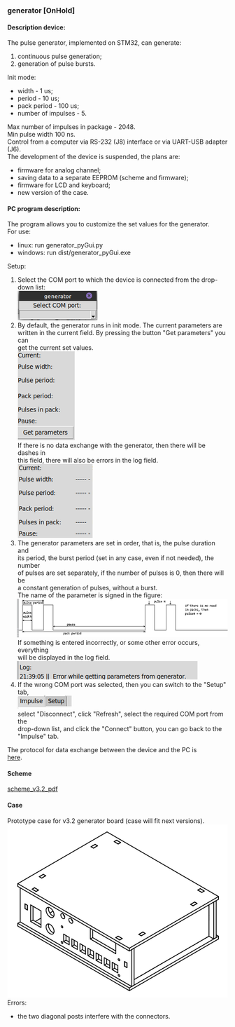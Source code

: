 ### generator  [OnHold]

#### Description device:  
The pulse generator, implemented on STM32, can generate:  
1. continuous pulse generation;  
2. generation of pulse bursts.  

Init mode:
- width - 1 us;  
- period - 10 us;  
- pack period - 100 us;  
- number of impulses - 5.  

Max number of impulses in package - 2048.  
Min pulse width 100 ns.  
Control from a computer via RS-232 (J8) interface or via UART-USB adapter (J6).  
The development of the device is suspended, the plans are:  
- firmware for analog channel;  
- saving data to a separate EEPROM (scheme and firmware);  
- firmware for LCD and keyboard;
- new version of the case.  

#### PC program description:
The program allows you to customize the set values for the generator.  
For use:  
- linux: run generator_pyGui.py  
- windows: run dist/generator_pyGui.exe  

Setup:  
1. Select the COM port to which the device is connected from the drop-down list:  
![1_select](docs/setup/1_select.png)  
2. By default, the generator runs in init mode. The current parameters are  
written in the current field. By pressing the button "Get parameters" you can  
get the current set values.  
![2_current](docs/setup/2_current.png)  
If there is no data exchange with the generator, then there will be dashes in  
this field, there will also be errors in the log field.  
![2_current_error](docs/setup/2_current_error.png)  
3. The generator parameters are set in order, that is, the pulse duration and  
its period, the burst period (set in any case, even if not needed), the number  
of pulses are set separately, if the number of pulses is 0, then there will be  
a constant generation of pulses, without a burst.  
The name of the parameter is signed in the figure:  
![3_setup](docs/setup/3_setup.png)  
If something is entered incorrectly, or some other error occurs, everything  
will be displayed in the log field.  
![3_error](docs/setup/3_error.png)  
4. If the wrong COM port was selected, then you can switch to the "Setup" tab,  
![4_setup](docs/setup/4_setup.png)  
select "Disconnect", click "Refresh", select the required COM port from the  
drop-down list, and click the "Connect" button, you can go back to the  
"Impulse" tab.  

The protocol for data exchange between the device and the PC is  
[here](https://htmlpreview.github.io/?https://github.com/piro-s/generator/blob/master/docs/protocol.html).  


#### Scheme  
[scheme_v3.2_pdf](docs/scheme/scheme_v3.2.pdf)  


#### Case  
Prototype case for v3.2 generator board (case will fit next versions).  
![prototype_v0_1](docs/case/prototype_v0.1.png)  
Errors:  
- the two diagonal posts interfere with the connectors.  
